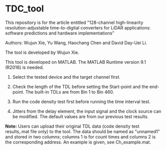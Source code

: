 # TDC_tool

This repository is for the article entitled "128-channel high-linearity resolution-adjustable time-to-digital converters for LiDAR applications: software predictions and hardware implementations"

Authors: Wujun Xie, Yu Wang, Haochang Chen and David Day-Uei Li.

The tool is developed by Wujun Xie.

This tool is developed on MATLAB. The MATLAB Runtime version 9.1 (R2016) is needed.

1. Select the tested device and the target channel first.

2. Check the length of the TDL before setting the Start-point and the end-point. The built-in TDLs are from Bin 1 to Bin 460.

3. Run the code density test first before running the time interval test.

4. Jitters from the delay element, the input signal and the clock source can be modified. The default values are from our previous test results.

**Note:** Users can upload their original TDL data (code density test results,.mat file only) to the tool. The data should be named as "unnamed1" and stored in two columns; columns 1 is for count times and columns 2 is the corresponding address. An example is given, see Ch_example.mat.